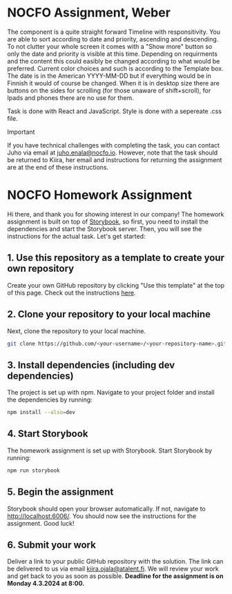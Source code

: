 # NOCFO Assignment, Weber

The component is a quite straight forward Timeline with responsitivity. You are able to sort according to date and priority, ascending and descending. To not clutter your whole screen it comes with a "Show more" button so only the date and priority is visible at this time. Depending on requirments and the content this could easibly be changed according to what would be preferred. Current color choices and such is according to the Template box. The date is in the American YYYY-MM-DD but if everything would be in Finnish it would of course be changed. When it is in desktop size there are buttons on the sides for scrolling (for those unaware of shift+scroll), for Ipads and phones there are no use for them.

Task is done with React and JavaScript. Style is done with a sepereate .css file. 


> [!IMPORTANT]
> If you have technical challenges with completing the task, you can contact Juho via email at juho.enala@nocfo.io. However, note that the task should be returned to Kiira, her email and instructions for returning the assignment are at the end of these instructions.

# NOCFO Homework Assignment

Hi there, and thank you for showing interest in our company! The homework assignment is built on top of [Storybook](https://storybook.js.org/), so first, you need to install the dependencies and start the Storybook server. Then, you will see the instructions for the actual task. Let's get started:

## 1. Use this repository as a template to create your own repository

Create your own GitHub repository by clicking "Use this template" at the top of this page. Check out the instructions [here](https://docs.github.com/en/repositories/creating-and-managing-repositories/creating-a-repository-from-a-template).

## 2. Clone your repository to your local machine

Next, clone the repository to your local machine.

```sh
git clone https://github.com/<your-username>/<your-repository-name>.git
```

## 3. Install dependencies (including dev dependencies)

The project is set up with npm. Navigate to your project folder and install the dependencies by running:

```sh
npm install --also=dev
```

## 4. Start Storybook

The homework assignment is set up with Storybook. Start Storybook by running:

```sh
npm run storybook
```

## 5. Begin the assignment

Storybook should open your browser automatically. If not, navigate to [http://localhost:6006/](http://localhost:6006/). You should now see the instructions for the assignment. Good luck!

## 6. Submit your work

Deliver a link to your public GitHub repository with the solution. The link can be delivered to us via email [kiira.ojala@atalent.fi](mailto:kiira.ojala@atalent.fi?subject=NOCFO%20homework%20deliverable&body=Here%20is%20the%20link%20to%20my%20GitHub%20repository:%20<PASTE%20LINK%20HERE>). We will review your work and get back to you as soon as possible. **Deadline for the assignment is on Monday 4.3.2024 at 8:00.**
